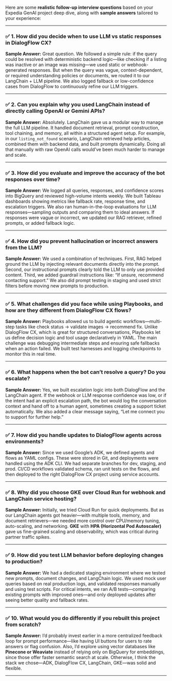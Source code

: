 Here are some **realistic follow-up interview questions** based on your Expedia GenAI project deep dive, along with **sample answers** tailored to your experience:

---

### ✅ **1. How did you decide when to use LLM vs static responses in DialogFlow CX?**

**Sample Answer:**
Great question. We followed a simple rule: if the query could be resolved with deterministic backend logic—like checking if a listing was inactive or an image was missing—we used static or webhook-generated responses. But when the query was vague, context-dependent, or required understanding policies or documents, we routed it to our LangChain + LLM pipeline. We also logged fallback or low-confidence cases from DialogFlow to continuously refine our LLM triggers.

---

### ✅ **2. Can you explain why you used LangChain instead of directly calling OpenAI or Gemini APIs?**

**Sample Answer:**
Absolutely. LangChain gave us a modular way to manage the full LLM pipeline. It handled document retrieval, prompt construction, tool chaining, and memory, all within a structured agent setup. For example, in our `listing_not_found` scenario, LangChain retrieved help articles, combined them with backend data, and built prompts dynamically. Doing all that manually with raw OpenAI calls would’ve been much harder to manage and scale.

---

### ✅ **3. How did you evaluate and improve the accuracy of the bot responses over time?**

**Sample Answer:**
We logged all queries, responses, and confidence scores into BigQuery and reviewed high-volume intents weekly. We built Tableau dashboards showing metrics like fallback rate, response time, and escalation triggers. We also ran human-in-the-loop evaluations for LLM responses—sampling outputs and comparing them to ideal answers. If responses were vague or incorrect, we updated our RAG retriever, refined prompts, or added fallback logic.

---

### ✅ **4. How did you prevent hallucination or incorrect answers from the LLM?**

**Sample Answer:**
We used a combination of techniques. First, RAG helped ground the LLM by injecting relevant documents directly into the prompt. Second, our instructional prompts clearly told the LLM to only use provided content. Third, we added guardrail instructions like: “If unsure, recommend contacting support.” We also did prompt testing in staging and used strict filters before moving new prompts to production.

---

### ✅ **5. What challenges did you face while using Playbooks, and how are they different from DialogFlow CX flows?**

**Sample Answer:**
Playbooks allowed us to build agentic workflows—multi-step tasks like check status → validate images → recommend fix. Unlike DialogFlow CX, which is great for structured conversations, Playbooks let us define decision logic and tool usage declaratively in YAML. The main challenge was debugging intermediate steps and ensuring safe fallbacks when an action failed. We built test harnesses and logging checkpoints to monitor this in real time.

---

### ✅ **6. What happens when the bot can’t resolve a query? Do you escalate?**

**Sample Answer:**
Yes, we built escalation logic into both DialogFlow and the LangChain agent. If the webhook or LLM response confidence was low, or if the intent had an explicit escalation path, the bot would log the conversation context and hand off to a human agent, sometimes creating a support ticket automatically. We also added a clear message saying, “Let me connect you to support for further help.”

---

### ✅ **7. How did you handle updates to DialogFlow agents across environments?**

**Sample Answer:**
Since we used Google’s ADK, we defined agents and flows as YAML configs. These were stored in Git, and deployments were handled using the ADK CLI. We had separate branches for dev, staging, and prod. CI/CD workflows validated schema, ran unit tests on the flows, and then deployed to the right DialogFlow CX project using service accounts.

---

### ✅ **8. Why did you choose GKE over Cloud Run for webhook and LangChain service hosting?**

**Sample Answer:**
Initially, we tried Cloud Run for quick deployments. But as our LangChain agents got heavier—with multiple tools, memory, and document retrievers—we needed more control over CPU/memory tuning, auto-scaling, and networking. **GKE** with **HPA (Horizontal Pod Autoscaler)** gave us fine-grained scaling and observability, which was critical during partner traffic spikes.

---

### ✅ **9. How did you test LLM behavior before deploying changes to production?**

**Sample Answer:**
We had a dedicated staging environment where we tested new prompts, document changes, and LangChain logic. We used mock user queries based on real production logs, and validated responses manually and using test scripts. For critical intents, we ran A/B tests—comparing existing prompts with improved ones—and only deployed updates after seeing better quality and fallback rates.

---

### ✅ **10. What would you do differently if you rebuilt this project from scratch?**

**Sample Answer:**
I’d probably invest earlier in a more centralized feedback loop for prompt performance—like having UI buttons for users to rate answers or flag confusion. Also, I’d explore using vector databases like **Pinecone or Weaviate** instead of relying only on BigQuery for embeddings, since those offer faster semantic search at scale. Otherwise, I think the stack we chose—ADK, DialogFlow CX, LangChain, GKE—was solid and flexible.

---
